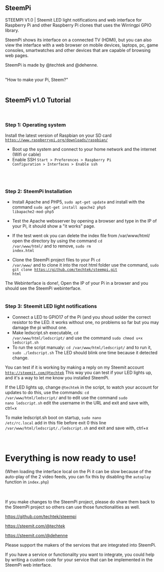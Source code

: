 <h2>SteemPi</h2>

STEEMPI V1.0 | Steemit LED light notifications and web interface for Raspberry Pi and other Raspberry Pi clones that uses the Wirringpi GPIO library.

SteemPi shows its interface on a connected TV (HDMI), but you can also view the interface with a web browser on mobile devices, laptops, pc, game consoles, smartwatches and other devices that are capable of browsing web pages.

SteemPi is made by @techtek and @dehenne.
<br>
<br>

"How to make your Pi, Steem?"
<br>
<br>


<h2>SteemPi v1.0 Tutorial</h2>
<br>


<h3>Step 1: Operating system</h3>

Install the latest version of Raspbian on your SD card
<code>https://www.raspberrypi.org/downloads/raspbian/</code>

- Boot up the system and connect to your home network and the internet (Wifi or cable)
- Enable SSH <code>Start > Preferences > Raspberry Pi Configuration > Interfaces > Enable ssh</code>
<br>
<br>


<h3>Step 2: SteemPi Installation</h3>

- Install Apache and PHP5, <code>sudo apt-get update</code> and install with the command <code>sudo apt-get install apache2 php5 libapache2-mod-php5</code> 
- Test the Apache websserver by opening a browser and type in the IP of your Pi, it should show a "it works" page. 
- If the test went ok you can delete the index file from /var/www/html/ open the directory by using the command <code>cd /var/www/html/</code> and to remove, <code>sudo rm index.html</code> 

- Clone the SteemPi project files to your Pi <code>cd /var/www/</code> and to clone it into the root html folder use the command, <code>sudo git clone https://github.com/techtek/steempi.git html</code>

The Webinterface is done!, Open the IP of your Pi in a browser and you should see the SteemPi webinterface.
<br>
<br>


<h3>Step 3: Steemit LED light notifications</h3>

- Connect a LED to GPIO17 of the Pi 
(and you shoud solder the correct resistor to the LED. it works without one, no problems so far but you may damage the pi without one. 
- Make ledscript.sh executable, <code>cd /var/www/html/ledscript/</code> and use the command <code>sudo chmod u+x ledscript.sh</code> 
- To run the script manualy: <code>cd /var/www/html/ledscript/</code> and to run it, <code>sudo ./ledscript.sh</code> The LED should blink one time because it detected change.

You can test if it is working by making a reply on my Steemit account <code>http://steemit.com/@techtek</code> 
This way you can test if your LED lights up, and it's a way to let me know you installed SteemPi.   

If the LED lights up, change <code>@techtek</code> in the script, to watch your account for updates to do this, use the commands:
<code>cd /var/www/html/ledscript/</code> and to edit use the command <code>sudo nano ledscript.sh</code> edit the username in the URL and exit and save with, ctrl+x

To make ledscript.sh boot on startup, <code>sudo nano /etc/rc.local</code> add in this file before exit 0 this line <code>/var/www/html/ledscript/./ledscript.sh</code>
and exit and save with, ctrl+x
<br>
<br>
<br>



<h1>Everything is now ready to use!</h1>

(When loading the interface local on the Pi it can be slow because of the auto-play of the 2 video feeds, you can fix this by disabling the <code>autoplay</code> function in <code>index.php</code>)
<br>
<br>
<br>

If you make changes to the SteemPi project, please do share them back to the SteemPi project so others can use those functionalities as well.

https://github.com/techtek/steempi

https://steemit.com/@techtek

https://steemit.com/@dehenne   

Please support the makers of the services that are integrated into SteemPi.

If you have a service or functionality you want to integrate, you could help by writing a custom code for your service that can be implemented in the SteemPi web interface.



